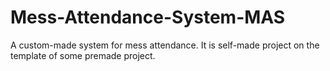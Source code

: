 # Mess-Attendance-System-MAS
A custom-made system for mess attendance.
It is self-made project on the template of some premade project.
